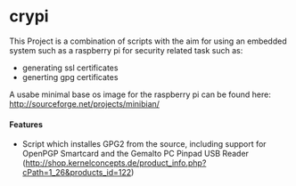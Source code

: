 crypi
=====

This Project is a combination of scripts with the aim for using an embedded system
such as a raspberry pi for security related task such as:

- generating ssl certificates
- generting gpg certificates


A usabe minimal base os image for the raspberry pi can be found here: http://sourceforge.net/projects/minibian/ 

#### Features

* Script which installes GPG2 from the source, including support for OpenPGP Smartcard 
and the Gemalto PC Pinpad USB Reader (http://shop.kernelconcepts.de/product_info.php?cPath=1_26&products_id=122)

